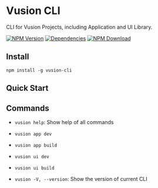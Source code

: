 # Vusion CLI

CLI for Vusion Projects, including Application and UI Library.

[![NPM Version][npm-img]][npm-url]
[![Dependencies][david-img]][david-url]
[![NPM Download][download-img]][download-url]

[npm-img]: http://img.shields.io/npm/v/vusion-cli.svg?style=flat-square
[npm-url]: http://npmjs.org/package/vusion-cli
[david-img]: http://img.shields.io/david/rainfore/vusion-cli.svg?style=flat-square
[david-url]: https://david-dm.org/rainfore/vusion-cli
[download-img]: https://img.shields.io/npm/dm/vusion-cli.svg?style=flat-square
[download-url]: https://npmjs.org/package/vusion-cli

## Install

```shell
npm install -g vusion-cli
```

## Quick Start

## Commands

- `vusion help`: Show help of all commands

- `vusion app dev`
- `vusion app build`
- `vusion ui dev`
- `vusion ui build`

- `vusion -V, --version`: Show the version of current CLI
